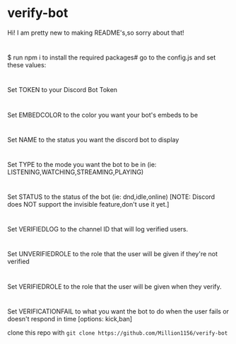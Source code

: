 # verify-bot
 Hi! I am pretty new to making README's,so sorry about that! 
# 
$ run npm i to install the required packages#
 go to the config.js and set these values:
#
Set TOKEN to your Discord Bot Token
# 
Set EMBEDCOLOR to the color you want your bot's embeds to be
#
Set NAME to the status you want the discord bot to display
#
Set TYPE to the mode you want the bot to be in (ie: LISTENING,WATCHING,STREAMING,PLAYING)
#
Set STATUS to the status of the bot (ie: dnd,idle,online) [NOTE: Discord does NOT support the invisible feature,don't use it yet.]
#
Set VERIFIEDLOG to the channel ID that will log verified users.
#
Set UNVERIFIEDROLE to the role that the user will be given if they're not verified
#
Set VERIFIEDROLE to the role that the user will be given when they verify.
#
Set VERIFICATIONFAIL to what you want the bot to do when the user fails or doesn't respond in time [options: kick,ban]

 clone this repo with ```git clone https://github.com/Million1156/verify-bot```

